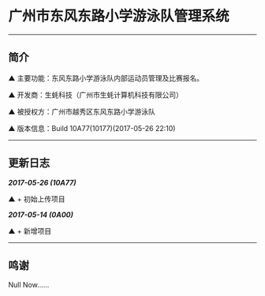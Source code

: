 # 广州市东风东路小学游泳队管理系统

---

## 简介

▲ 主要功能：东风东路小学游泳队内部运动员管理及比赛报名。

▲ 开发商：生蚝科技（广州市生蚝计算机科技有限公司）

▲ 被授权方：广州市越秀区东风东路小学游泳队

▲ 版本信息：Build 10A77(10177)(2017-05-26 22:10)

---

## 更新日志

*****2017-05-26 (10A77)*****

▲ + 初始上传项目

*****2017-05-14 (0A00)*****

▲ + 新增项目

---

## 鸣谢

Null Now......
